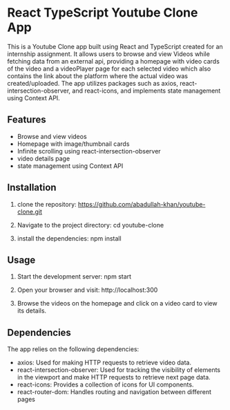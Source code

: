# React TypeScript Youtube Clone App

This is a Youtube Clone app built using React and TypeScript created for an internship assignment. It allows users to browse and view Videos while fetching data from an external api, providing a homepage with video cards of the video and a videoPlayer page for each selected video which also contains the link about the platform where the actual video was created/uploaded. The app utilizes packages such as axios, react-intersection-observer, and react-icons, and implements state management using Context API.

## Features

- Browse and view videos
- Homepage with image/thumbnail cards
- Infinite scrolling using react-intersection-observer
- video details page
- state management using Context API

## Installation

1. clone the repository:
   https://github.com/abadullah-khan/youtube-clone.git

2. Navigate to the project directory:
   cd youtube-clone

3. install the dependencies:
   npm install

## Usage

1. Start the development server:
   npm start

2. Open your browser and visit:
   http://localhost:300

3. Browse the videos on the homepage and click on a video card to view its details.

## Dependencies

The app relies on the following dependencies:

- axios: Used for making HTTP requests to retrieve video data.
- react-intersection-observer: Used for tracking the visibility of elements in the viewport and make HTTP requests to retrieve next page data.
- react-icons: Provides a collection of icons for UI components.
- react-router-dom: Handles routing and navigation between different pages
